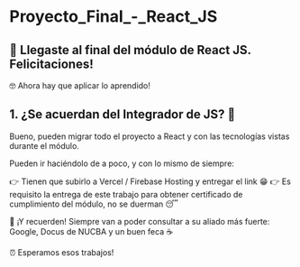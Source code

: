 # Proyecto_Final_-_React_JS

## 🎉   Llegaste al final del módulo de React JS. Felicitaciones!

🤓   Ahora hay que aplicar lo aprendido!

## 1. ¿Se acuerdan del Integrador de JS? 🤔

Bueno, pueden migrar todo el proyecto a React y con las tecnologías vistas durante el módulo.

Pueden ir haciéndolo de a poco, y con lo mismo de siempre:

👉   Tienen que subirlo a Vercel / Firebase Hosting y entregar el link 😁
👉   Es requisito la entrega de este trabajo para obtener certificado de cumplimiento del módulo, no se duerman 😴

🚨   ¡Y recuerden! Siempre van a poder consultar a su aliado más fuerte: Google, Docus de NUCBA y un buen feca ☕

⏰   Esperamos esos trabajos!